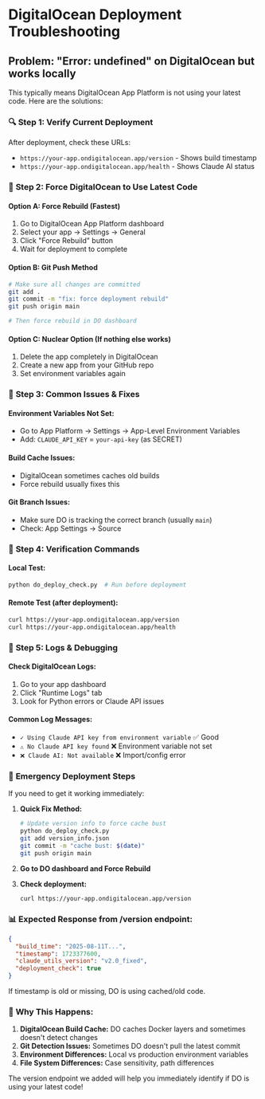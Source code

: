 # DigitalOcean Deployment Troubleshooting

## Problem: "Error: undefined" on DigitalOcean but works locally

This typically means DigitalOcean App Platform is not using your latest code. Here are the solutions:

### 🔍 **Step 1: Verify Current Deployment**

After deployment, check these URLs:
- `https://your-app.ondigitalocean.app/version` - Shows build timestamp
- `https://your-app.ondigitalocean.app/health` - Shows Claude AI status

### 🔄 **Step 2: Force DigitalOcean to Use Latest Code**

#### Option A: Force Rebuild (Fastest)
1. Go to DigitalOcean App Platform dashboard
2. Select your app → Settings → General
3. Click "Force Rebuild" button
4. Wait for deployment to complete

#### Option B: Git Push Method
```bash
# Make sure all changes are committed
git add .
git commit -m "fix: force deployment rebuild"
git push origin main

# Then force rebuild in DO dashboard
```

#### Option C: Nuclear Option (If nothing else works)
1. Delete the app completely in DigitalOcean
2. Create a new app from your GitHub repo
3. Set environment variables again

### 🏥 **Step 3: Common Issues & Fixes**

#### Environment Variables Not Set:
- Go to App Platform → Settings → App-Level Environment Variables
- Add: `CLAUDE_API_KEY` = `your-api-key` (as SECRET)

#### Build Cache Issues:
- DigitalOcean sometimes caches old builds
- Force rebuild usually fixes this

#### Git Branch Issues:
- Make sure DO is tracking the correct branch (usually `main`)
- Check: App Settings → Source

### 🧪 **Step 4: Verification Commands**

#### Local Test:
```bash
python do_deploy_check.py  # Run before deployment
```

#### Remote Test (after deployment):
```bash
curl https://your-app.ondigitalocean.app/version
curl https://your-app.ondigitalocean.app/health
```

### 📝 **Step 5: Logs & Debugging**

#### Check DigitalOcean Logs:
1. Go to your app dashboard
2. Click "Runtime Logs" tab
3. Look for Python errors or Claude API issues

#### Common Log Messages:
- `✓ Using Claude API key from environment variable` ✅ Good
- `⚠️ No Claude API key found` ❌ Environment variable not set
- `❌ Claude AI: Not available` ❌ Import/config error

### 🚨 **Emergency Deployment Steps**

If you need to get it working immediately:

1. **Quick Fix Method:**
   ```bash
   # Update version info to force cache bust
   python do_deploy_check.py
   git add version_info.json
   git commit -m "cache bust: $(date)"
   git push origin main
   ```

2. **Go to DO dashboard and Force Rebuild**

3. **Check deployment:**
   ```bash
   curl https://your-app.ondigitalocean.app/version
   ```

### 📊 **Expected Response from /version endpoint:**
```json
{
  "build_time": "2025-08-11T...",
  "timestamp": 1723377600,
  "claude_utils_version": "v2.0_fixed",
  "deployment_check": true
}
```

If timestamp is old or missing, DO is using cached/old code.

### 🔧 **Why This Happens:**

1. **DigitalOcean Build Cache:** DO caches Docker layers and sometimes doesn't detect changes
2. **Git Detection Issues:** Sometimes DO doesn't pull the latest commit
3. **Environment Differences:** Local vs production environment variables
4. **File System Differences:** Case sensitivity, path differences

The version endpoint we added will help you immediately identify if DO is using your latest code!
